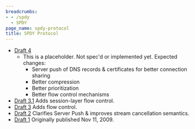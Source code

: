 ```yaml
---
breadcrumbs:
- - /spdy
  - SPDY
page_name: spdy-protocol
title: SPDY Protocol
---
```


*   [Draft 4](http://mbelshe.github.com/SPDY-Specification/)
    *   This is a placeholder. Not spec'd or implemented yet. Expected
                changes:
        *   Server push of DNS records & certificates for better
                    connection sharing
        *   Better compression
        *   Better prioritization
        *   Better flow control mechanisms
*   [Draft 3.1](/spdy/spdy-protocol/spdy-protocol-draft3-1)
    Adds session-layer flow control.
*   [Draft 3](/spdy/spdy-protocol/spdy-protocol-draft3)
    Adds flow control.
*   [Draft 2](/spdy/spdy-protocol/spdy-protocol-draft2)
    Clarifies Server Push & improves stream cancellation semantics.
*   [Draft 1](/spdy/spdy-protocol/spdy-protocol-draft1)
    Originally published Nov 11, 2009.